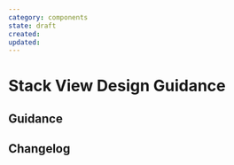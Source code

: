 ```yaml
---
category: components
state: draft
created: 
updated: 
---
```


# Stack View Design Guidance

## Guidance

## Changelog

